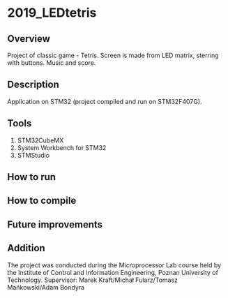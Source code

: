 # 2019_LEDtetris

## Overview
Project of classic game - Tetris. Screen is made from LED matrix, sterring with buttons. Music and score.

## Description
Application on STM32 (project compiled and run on STM32F407G). 

## Tools
1) STM32CubeMX
2) System Workbench for STM32
3) STMStudio 

## How to run
## How to compile
## Future improvements
## Addition

The project was conducted during the Microprocessor Lab course held by the Institute of Control and Information Engineering, Poznan University of Technology.
Supervisor: Marek Kraft/Michał Fularz/Tomasz Mańkowski/Adam Bondyra
